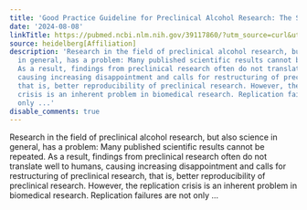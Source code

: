 ```yaml
---
title: 'Good Practice Guideline for Preclinical Alcohol Research: The STRINGENCY Framework'
date: '2024-08-08'
linkTitle: https://pubmed.ncbi.nlm.nih.gov/39117860/?utm_source=curl&utm_medium=rss&utm_campaign=pubmed-2&utm_content=1FakS-2QOkCT8HsMOQP1bCRQ4YzyumYOmxmF0moLsQ3dFB1E9V&fc=20220326224207&ff=20240809181323&v=2.18.0.post9+e462414
source: heidelberg[Affiliation]
description: 'Research in the field of preclinical alcohol research, but also science
  in general, has a problem: Many published scientific results cannot be repeated.
  As a result, findings from preclinical research often do not translate well to humans,
  causing increasing disappointment and calls for restructuring of preclinical research,
  that is, better reproducibility of preclinical research. However, the replication
  crisis is an inherent problem in biomedical research. Replication failures are not
  only ...'
disable_comments: true
---
```

Research in the field of preclinical alcohol research, but also science in general, has a problem: Many published scientific results cannot be repeated. As a result, findings from preclinical research often do not translate well to humans, causing increasing disappointment and calls for restructuring of preclinical research, that is, better reproducibility of preclinical research. However, the replication crisis is an inherent problem in biomedical research. Replication failures are not only ...